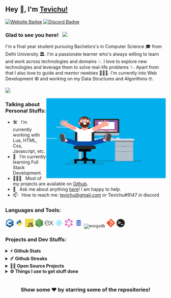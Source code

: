 ## Hey 👋, I'm [Tevichu!](https://github.com/Tevichu/)

[![Website Badge](https://img.shields.io/badge/Website-3b5998?style=flat-square&logo=google-chrome&logoColor=white)](https://tdev.tebex.io)
[![Discord Badge](https://img.shields.io/badge/-Discord-0088cc?style=flat-square&logo=Discord&logoColor=white)](https://discord.gg/mZskAxwG5r)

### Glad to see you here! &nbsp; ![](https://visitor-badge.glitch.me/badge?page_id=Tevichu.Tevichu&style=flat-square&color=0088cc)

I'm a final year student pursuing Bachelors's in Computer Science 🎓 from Delhi University 🏛. I'm a passionate learner who's always willing to learn and work across technologies and domains 💡. I love to explore new technologies and leverage them to solve real-life problems ✨. Apart from that I also love to guide and mentor newbies 👨🏻‍💻. I'm currently into Web Development 🕸️ and working on my Data Structures and Algorithms 🤓.

[![](https://gitwar.herokuapp.com/badge?username=Tevichu&label=Gitwar%20Profile%20Score&style=for-the-badge&color=0088cc)](https://gitwar.herokuapp.com/)

<img align="right" height="250" width="375" alt="" src="https://raw.githubusercontent.com/Tevichu/Tevichu/master/gifs/coder.gif" />

### Talking about Personal Stuffs:

- 🛠 &nbsp; I’m currently working with Lua, HTML, Css, <br /> Javascript, etc.
- 🚀 &nbsp; I’m currently learning Full Stack Development.
- 👨🏻‍💻 &nbsp; Most of my projects are available on [Github](https://github.com/Tevichu).
- 💬 &nbsp; Ask me about anything [here](https://github.com/Tevichu/Tevichu/issues/2)! I am happy to help.
- 📫 &nbsp; How to reach me: tevichu@gmail.com or Tevichu#9147 in discord

### Languages and Tools:

<code><img height="27" src="https://raw.githubusercontent.com/github/explore/80688e429a7d4ef2fca1e82350fe8e3517d3494d/topics/cpp/cpp.png" alt="cpp"></code>
<code><img height="27" src="https://raw.githubusercontent.com/github/explore/80688e429a7d4ef2fca1e82350fe8e3517d3494d/topics/python/python.png" alt="python"></code>
<code><img height="27" src="https://raw.githubusercontent.com/github/explore/80688e429a7d4ef2fca1e82350fe8e3517d3494d/topics/javascript/javascript.png" alt="javascript"></code>
<code><img height="27" src="https://raw.githubusercontent.com/github/explore/80688e429a7d4ef2fca1e82350fe8e3517d3494d/topics/nodejs/nodejs.png" alt="nodejs"></code>
<code><img height="27" src="https://raw.githubusercontent.com/devicons/devicon/master/icons/express/express-original.svg" alt="expressjs"></code>
<code><img height="27" src="https://raw.githubusercontent.com/github/explore/80688e429a7d4ef2fca1e82350fe8e3517d3494d/topics/react/react.png" alt="react"></code>
<code><img height="27" src="https://raw.githubusercontent.com/github/explore/80688e429a7d4ef2fca1e82350fe8e3517d3494d/topics/graphql/graphql.png" alt="graphql"></code>
<code><img height="27" src="https://raw.githubusercontent.com/github/explore/80688e429a7d4ef2fca1e82350fe8e3517d3494d/topics/sql/sql.png" alt="sql"></code>
<code><img height="27" src="https://encrypted-tbn0.gstatic.com/images?q=tbn%3AANd9GcSTTzPAw-55ssm1Im594xYZ9eRQu2JylrkYLg&usqp=CAU" alt="mongodb"></code>
<code><img height="27" src="https://raw.githubusercontent.com/devicons/devicon/master/icons/git/git-original.svg" alt="git"></code>
<code><img height="27" src="https://raw.githubusercontent.com/github/explore/80688e429a7d4ef2fca1e82350fe8e3517d3494d/topics/terminal/terminal.png" alt="terminal"></code>

<!--
<code><img height="25" src="https://raw.githubusercontent.com/github/explore/80688e429a7d4ef2fca1e82350fe8e3517d3494d/topics/sass/sass.png" alt="sass"></code>
-->

### Projects and Dev Stuffs:

<details>	
  <summary><b>⚡ Github Stats</b></summary>

<img height="180em" src="https://github-readme-stats.vercel.app/api?username=Tevichu&show_icons=true&hide_border=true&&count_private=true&include_all_commits=true" />
<img height="180em" src="https://github-readme-stats.vercel.app/api/top-langs/?username=Tevichu&exclude_repo=KNN-Image-Classification&show_icons=true&hide_border=true&layout=compact&langs_count=8"/>
</details>

<details>	
  <summary><b>☄️ Github Streaks</b></summary>

<img height="180em" src="https://github-readme-streak-stats.herokuapp.com/?user=Tevichu&hide_border=true" />
</details>

<details>
  <summary><b>🧑‍🚀 Open Source Projects</b></summary>

  <br />
  <table>
    <thead align="center">
      <tr border: none;>
        <td><b>💻 Projects</b></td>
        <td><b>🌟 Stars</b></td>
        <td><b>🍴 Forks</b></td>
        <td><b>🐛 Issues</b></td>
        <td><b>🔔 Pull Requests</b></td>
        <td><b>👨‍💻 Language</b></td>
      </tr>
    </thead>
    <tbody>
      <tr>
	      <td><a href="https://github.com/Tevichu/Gitwar"><b>🚀 Gitwar</b></a></td>
        <td><img alt="Stars" src="https://img.shields.io/github/stars/Tevichu/Gitwar?style=flat-square&labelColor=343b41"/></td>
        <td><img alt="Forks" src="https://img.shields.io/github/forks/Tevichu/Gitwar?style=flat-square&labelColor=343b41"/></td>
        <td><img alt="Issues" src="https://img.shields.io/github/issues/Tevichu/Gitwar?style=flat-square"/></td>
        <td><img alt="Pull Requests" src="https://img.shields.io/github/issues-pr/Tevichu/Gitwar?style=flat-square"/></td>
        <td><img alt="Language" src="https://img.shields.io/github/languages/top/Tevichu/Gitwar?style=flat-square"/></td>
      </tr>
      <tr>
	      <td><a href="https://github.com/Tevichu/TradeByte"><b>💸 TradeByte</b></a></td>
        <td><img alt="Stars" src="https://img.shields.io/github/stars/Tevichu/TradeByte?style=flat-square&labelColor=343b41"/></td>
        <td><img alt="Forks" src="https://img.shields.io/github/forks/Tevichu/TradeByte?style=flat-square&labelColor=343b41"/></td>
        <td><img alt="Issues" src="https://img.shields.io/github/issues/Tevichu/TradeByte?style=flat-square"/></td>
        <td><img alt="Pull Requests" src="https://img.shields.io/github/issues-pr/Tevichu/TradeByte?style=flat-square"/></td>
        <td><img alt="Language" src="https://img.shields.io/github/languages/top/Tevichu/TradeByte?label=javascript&style=flat-square"/></td>
      </tr>
      <tr>
	      <td><a href="https://github.com/Tevichu/TheNodeCourse"><b>👨🏻‍💻 TheNodeCourse</b></a></td>
        <td><img alt="Stars" src="https://img.shields.io/github/stars/Tevichu/TheNodeCourse?style=flat-square&labelColor=343b41"/></td>
        <td><img alt="Forks" src="https://img.shields.io/github/forks/Tevichu/TheNodeCourse?style=flat-square&labelColor=343b41"/></td>
        <td><img alt="Issues" src="https://img.shields.io/github/issues/Tevichu/TheNodeCourse?style=flat-square"/></td>
        <td><img alt="Pull Requests" src="https://img.shields.io/github/issues-pr/Tevichu/TheNodeCourse?style=flat-square"/></td>
        <td><img alt="Language" src="https://img.shields.io/github/languages/top/Tevichu/TheNodeCourse?style=flat-square"/></td> 
      </tr>
      <tr>
	      <td><a href="https://github.com/Tevichu/Tevichu"><b>🤓 Tevichu</b></a></td>
        <td><img alt="Stars" src="https://img.shields.io/github/stars/Tevichu/Tevichu?style=flat-square&labelColor=343b41"/></td>
        <td><img alt="Forks" src="https://img.shields.io/github/forks/Tevichu/Tevichu?style=flat-square&labelColor=343b41"/></td>
        <td><img alt="Issues" src="https://img.shields.io/github/issues/Tevichu/Tevichu?style=flat-square"/></td>
        <td><img alt="Pull Requests" src="https://img.shields.io/github/issues-pr/Tevichu/Tevichu?style=flat-square"/></td>
        <td><img alt="Language" src="https://img.shields.io/badge/markdown-100%25-blue?style=flat-square"/></td> 
      </tr>
    </tbody>
  </table>
  <br />
</details>
 
<details>	
  <br />
  <summary><b>⚙️ Things I use to get stuff done</b></summary>
  	<ul>
  	    <li><b>OS:</b> Ubuntu 20.04</li>
	    <li><b>Laptop: </b> HP Elitebook (i5)</li>
  	    <li><b>Browser: </b> Firefox Developer Edition</li>
	    <li><b>Terminal: </b> ZSH: Oh My Zsh (PowerLevel10k)</li>
	    <li><b>Code Editor:</b> VSCode - The best editor out there.</li>
	    <li><b>To Stay Updated:</b> Dev.to, Medium, Linkedin and Twitter.</li>
	    <br />
	⚛️ Checkout My VSCode Configrations <a href="https://gist.github.com/Tevichu/039b1dc5a7cdcb007ab3691814d53130">Here</a>.
	</ul>	
</details>

#

<div align="center">

### Show some ❤️ by starring some of the repositories!

</div>
